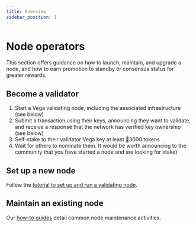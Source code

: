 ```yaml
---
title: Overview
sidebar_position: 1
---
```


# Node operators

This section offers guidance on how to launch, maintain, and upgrade a node, and how to earn promotion to standby or consensus status for greater rewards.

## Become a validator

1. Start a Vega validating node, including the associated infrastructure (see below)
2. Submit a transaction using their keys, announcing they want to validate, and receive a response that the network has verified key ownership (see below)
3. Self-stake to their validator Vega key at least 👀3000 tokens
4. Wait for others to nominate them. It would be worth announcing to the community that you have started a node and are looking for stake)

## Set up a new node
Follow the [tutorial to set up and run a validating node](get-started).

## Maintain an existing node

Our [how-to guides](how-to) detail common node maintenance activities.